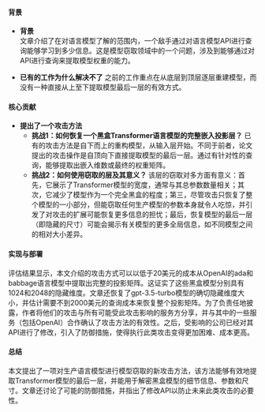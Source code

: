 #### 背景
- **背景**       
    文章介绍了在对语言模型了解的范围内，一个敌手通过对语言模型API进行查询能够学习到多少信息。这是模型窃取领域中的一个问题，涉及到能够通过对API进行查询来提取模型权重的能力。

- **已有的工作为什么解决不了**
    之前的工作重点在从底层到顶层逐层重建模型，而没有一种直接从上至下提取模型最后一层的有效方式。

#### 核心贡献
- **提出了一个攻击方法**
    - **挑战1：如何恢复一个黑盒Transformer语言模型的完整嵌入投影层？**
        已有的攻击方法是自下而上的重构模型，从输入层开始。不同于前者，论文提出的攻击操作是自顶向下直接提取模型的最后一层。通过有针对性的查询，能够提取出嵌入维数或最终的权重矩阵。
    - **挑战2：如何使用窃取的层及其意义？**
        该层的窃取对多方面有意义：首先，它展示了Transformer模型的宽度，通常与其总参数数量相关；其次，它减少了模型作为一个完全黑盒的程度；第三，尽管攻击只恢复了整个模型的一小部分，但能窃取任何生产模型的参数本身就令人吃惊，并引发了对攻击的扩展可能恢复更多信息的担忧；最后，恢复模型的最后一层（即隐藏的尺寸）可能会揭示有关模型的更多全局信息，如不同模型之间的相对大小差异。
#### 实现与部署
评估结果显示，本文介绍的攻击方式可以以低于20美元的成本从OpenAI的ada和babbage语言模型中提取出完整的投影矩阵。这证实了这些黑盒模型分别具有1024和2048的隐藏维度。文章还恢复了gpt-3.5-turbo模型的确切隐藏维度大小，并估计需要不到2000美元的查询成本来恢复整个投影矩阵。为了负责任地披露，作者将他们的攻击与所有可能受此攻击影响的服务方分享，并与其中的一些服务（包括OpenAI）合作确认了攻击方法的有效性。之后，受影响的公司已经对其API进行了修改，引入了防御措施，使得执行此类攻击变得更加困难、成本更高。

#### 总结
本文提出了一项对生产语言模型进行模型窃取的新攻击方法，该方法能够有效地提取Transformer模型的最后一层，并能用于解密黑盒模型的细节信息、参数和尺寸。文章还讨论了可能的防御措施，并指出了修改API以防止未来此类攻击的必要性。